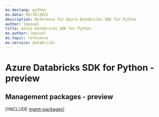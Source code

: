 ```yaml
---
ms.devlang: python
ms.data: 09/16/2022
description: Reference for Azure Databricks SDK for Python
author: lmazuel
title: Azure Databricks SDK for Python
ms.author: lmazuel
ms.topic: reference
ms.service: databricks
---
```

# Azure Databricks SDK for Python - preview

## Management packages - preview
[!INCLUDE [mgmt-packages](databricks-mgmt-index.md)]
